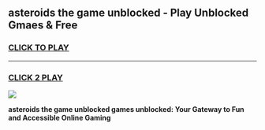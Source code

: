 
## asteroids the game unblocked - Play Unblocked Gmaes & Free
<h3>
<a href="https://news.freeplayer.one?title=asteroids_the_game_unblocked&ref=23F">CLICK TO PLAY</a></h3>
<hr>

<h3>
<a href="https://news.freeplayer.one?title=asteroids_the_game_unblocked&ref=23F">CLICK 2 PLAY</a>
  
</h3>

<a href="https://news.freeplayer.one?title=asteroids_the_game_unblocked&ref=23F/"><img src="https://clearcache.store/games.png"></a>


**asteroids the game unblocked games unblocked: Your Gateway to Fun and Accessible Online Gaming**
